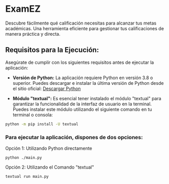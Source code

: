 # ExamEZ
Descubre fácilmente qué calificación necesitas para alcanzar tus metas académicas. Una herramienta eficiente para gestionar tus calificaciones de manera práctica y directa.


## Requisitos para la Ejecución:

Asegúrate de cumplir con los siguientes requisitos antes de ejecutar la aplicación:

- **Versión de Python:** La aplicación requiere Python en versión 3.8 o superior. Puedes descargar e instalar la última versión de Python desde el sitio oficial: [Descargar Python](https://www.python.org/downloads/)
  
- **Módulo "textual":** Es esencial tener instalado el módulo "textual" para garantizar la funcionalidad de la interfaz de usuario en la terminal. Puedes instalar este módulo utilizando el siguiente comando en tu terminal o consola:

```bash
python -m pip install -U textual
```

### Para ejecutar la aplicación, dispones de dos opciones:

Opción 1: Utilizando Python directamente
```
python ./main.py
```

Opción 2: Utilizando el Comando "textual"
```
textual run main.py
```
